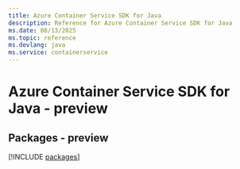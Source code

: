```yaml
---
title: Azure Container Service SDK for Java
description: Reference for Azure Container Service SDK for Java
ms.date: 08/13/2025
ms.topic: reference
ms.devlang: java
ms.service: containerservice
---
```

# Azure Container Service SDK for Java - preview
## Packages - preview
[!INCLUDE [packages](container-service-index.md)]